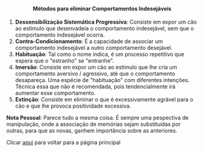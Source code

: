 
<h4 style="text-align:center">Métodos para eliminar Comportamentos Indesejáveis</h4>

1. **Dessensibilização Sistemática Progressiva**: Consiste em expor um cão ao estímulo que desenvadeia o comportamento indesejável, sem que o comportamento indesejável ocorra. 
2. **Contra-Condicionamento**: É a capacidade de associar um comportamento indesejável a outro comportamento desejável.  
3. **Habituação**: Tal como o nome indica, é um processo repetitivo que espera que o "estranho" se "entranhe". 
4. **Imersão**: Consiste em expor um cão ao estímulo que lhe cria um comportamento aversivo / agressivo, até que o comportamento desapareça. Uma espécie de "habituação" com diferentes intenções. Técnica essa que não é recomendada, pois tendencialmente irá aumentar esse comportamento.
5. **Extinção**: Consiste em eliminar o que é excessivamente agrável para o cão e que lhe provoca positividade excessiva. 

**Nota Pessoal**: Parece tudo a mesma coisa. É sempre uma pespectiva de manipulação, onde a associação de memórias sejam substituídas por outras, para que as novas, ganhem importância sobre as anteriores. 

Clicar [aqui](../README.md) para voltar para a página principal